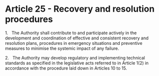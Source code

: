 # Article 25 - Recovery and resolution procedures


1.   The Authority shall contribute to and participate actively in the development and coordination of effective and consistent recovery and resolution plans, procedures in emergency situations and preventive measures to minimise the systemic impact of any failure.

2.   The Authority may develop regulatory and implementing technical standards as specified in the legislative acts referred to in Article 1(2) in accordance with the procedure laid down in Articles 10 to 15.
